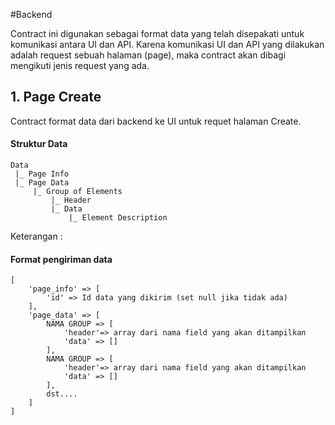 #Backend

Contract ini digunakan sebagai format data yang telah disepakati untuk komunikasi antara UI dan API.
Karena komunikasi UI dan API yang dilakukan adalah request sebuah halaman (page), maka contract akan dibagi mengikuti jenis request yang ada.

## 1. Page Create
Contract format data dari backend ke UI untuk requet halaman Create.

#### Struktur Data

	Data 
	 |_ Page Info
	 |_ Page Data
	 	 |_ Group of Elements
	 	 	 |_ Header
	 	 	 |_ Data
	 	 	 	 |_ Element Description

Keterangan : 	 	 	 	 

#### Format pengiriman data

	[
	    'page_info' => [
	        'id' => Id data yang dikirim (set null jika tidak ada)
	    ],
	    'page_data' => [
	        NAMA GROUP => [
	            'header'=> array dari nama field yang akan ditampilkan
	            'data' => []
	        ],
	        NAMA GROUP => [
	            'header'=> array dari nama field yang akan ditampilkan
	            'data' => []
	        ],
	        dst....	
	    ]
	]


